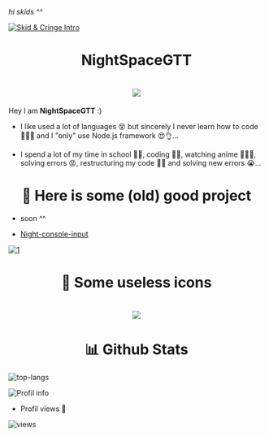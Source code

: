 *hi skids ^^*

[![Skid & Cringe Intro](https://raw.githubusercontent.com/rodrigograca31/rodrigograca31/master/matrix.svg)](https://www.youtube.com/watch?v=SDkAGkd4NLc) 

<h1 align="center"> NightSpaceGTT </h1>

<h1 align="center"> <img src="https://discord.c99.nl/widget/theme-3/703516531333791825.png"> </h1>

Hey I am **NightSpaceGTT**  :)
- I like used a lot of languages 😵 but sincerely I never learn how to code 🤷‍♂️😿 and I "only" use Node.js framework 😍👌...

- I spend a lot of my time in school 🥱💤, coding 👨‍💻, watching anime 🌸🍣😊, solving errors 😡, restructuring my code 💖😜 and solving new errors 😭...

<h1 align="center"> 🚀 Here is some (old) good project </h1>

 - soon ^^

 - [Night-console-input](https://github.com/NightSpaceGTT/NightConsoleInput)
 
 [![1](https://github-readme-stats.vercel.app/api/pin/?username=NightSpaceGTT&repo=NightConsoleInput&theme=synthwave&show_owner)](https://github.com/NightSpaceGTT/NightConsoleInput)

<h1 align="center"> 🧶 Some useless icons </h1>
<h1 align="center"> <img src="https://skillicons.dev/icons?i=vscode,js,nodejs,py,go,express,nginx,sqlite,stackoverflow,github,twitter,discord&perline=4"> </h1>

<h1 align="center"> 📊 Github Stats </h1>

![top-langs](https://github-readme-stats.vercel.app/api/top-langs/?username=NightSpaceGTT&layout=compact&theme=synthwave)

![Profil info](https://github-readme-stats.vercel.app/api?username=NightSpaceGTT&bg_color=30,e96443,904e95&title_color=fff&text_color=fff)

- Profil views 👀

![views](https://profile-counter.glitch.me/NightSpaceGTT/count.svg)
